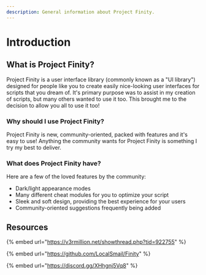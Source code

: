 ```yaml
---
description: General information about Project Finity.
---
```


# Introduction

## **What is Project Finity?**

Project Finity is a user interface library (commonly known as a "UI library") designed for people like you to create easily nice-looking user interfaces for scripts that you dream of. It's primary purpose was to assist in my creation of scripts, but many others wanted to use it too. This brought me to the decision to allow you all to use it too!

### **Why should I use Project Finity?**

Project Finity is new, community-oriented, packed with features and it's easy to use! Anything the community wants for Project Finity is something I try my best to deliver.&#x20;

### What does Project Finity have?



Here are a few of the loved features by the community:

* Dark/light appearance modes
* Many different cheat modules for you to optimize your script
* Sleek and soft design, providing the best experience for your users
* Community-oriented suggestions frequently being added

## Resources

{% embed url="https://v3rmillion.net/showthread.php?tid=922755" %}

{% embed url="https://github.com/LocalSmail/Finity" %}

{% embed url="https://discord.gg/XHhgnj5Vq8" %}

